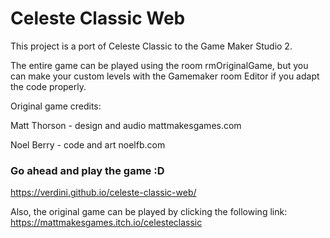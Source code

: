 # Celeste Classic Web
This project is a port of Celeste Classic to the Game Maker Studio 2.

The entire game can be played using the room rmOriginalGame, but you can make your custom levels 
with the Gamemaker room Editor if you adapt the code properly.


Original game credits:

Matt Thorson - design and audio
mattmakesgames.com

Noel Berry - code and art
noelfb.com

### Go ahead and play the game :D

https://verdini.github.io/celeste-classic-web/


Also, the original game can be played by clicking the following link: https://mattmakesgames.itch.io/celesteclassic
